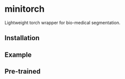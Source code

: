 # minitorch

Lightweight torch wrapper for bio-medical segmentation.

## Installation


## Example


## Pre-trained
